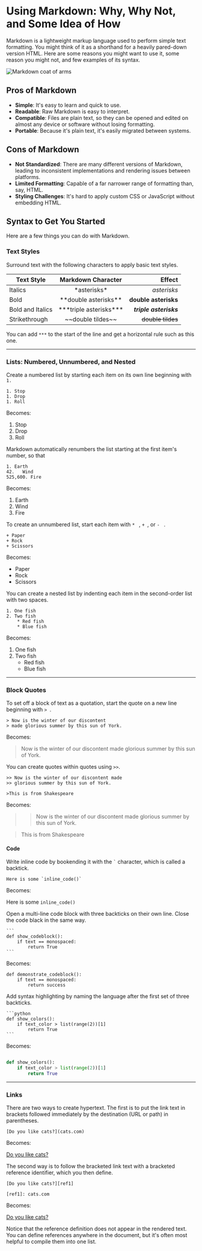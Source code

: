 # Using Markdown: Why, Why Not, and Some Idea of How

Markdown is a lightweight markup language used to perform simple text formatting. You might think of it as a shorthand for a heavily pared-down version HTML. Here are some reasons you might want to use it, some reason you might not, and few examples of its syntax.

![Markdown coat of arms][coatofarms]

## Pros of Markdown

* **Simple**: It's easy to learn and quick to use.
* **Readable**: Raw Markdown is easy to interpret. 
* **Compatible**: Files are plain text, so they can be opened and edited on almost any device or software without losing formatting.
* **Portable**: Because it's plain text, it's easily migrated between systems.



## Cons of Markdown

* **Not Standardized**: There are many different versions of Markdown, leading to inconsistent implementations and rendering issues between platforms.
* **Limited Formatting**: Capable of a far narrower range of formatting than, say, HTML.
* **Styling Challenges**: It's hard to apply custom CSS or JavaScript without embedding HTML.


## Syntax to Get You Started

Here are a few things you can do with Markdown. 

### Text Styles

Surround text with the following characters to apply basic text styles.

|  Text Style | Markdown Character | Effect     |
| ---------  | :-----: | --------:|  
| Italics | \*asterisks* | *asterisks* |  
| Bold | \*\*double asterisks\** | **double asterisks** |
| Bold and Italics | \*\*\*triple asterisks\*\*\*  | ***triple asterisks***    |
| Strikethrough | \~\~double tildes\~\~  | ~~double tildes~~  |


You can add `***` to the start of the line and get a horizontal rule such as this one.

***
### Lists: Numbered, Unnumbered, and Nested

Create a numbered list by starting each item on its own line beginning with `1. `  

```
1. Stop
1. Drop
1. Roll
```
Becomes: 

1. Stop
2. Drop
3. Roll

Markdown automatically renumbers the list starting at the first item's number, so that 

```
1. Earth
42.   Wind
525,600. Fire
```
Becomes: 

1. Earth
42. Wind
525600. Fire


To create an unnumbered list, start each item with `* ` , `+ `, or `- ` .
```
+ Paper
+ Rock
+ Scissors
```
Becomes:
+ Paper
+ Rock
+ Scissors

You can create a nested list by indenting each item in the second-order list with two spaces. 

```
1. One fish
2. Two fish
    * Red fish
    * Blue fish
```
Becomes: 

1. One fish
2. Two fish  
    * Red fish
    * Blue fish
   

***
### Block Quotes

To set off a block of text as a quotation, start the quote on a new line beginning with `> `. 

```
> Now is the winter of our discontent 
> made glorious summer by this sun of York.

```

Becomes:
> Now is the winter of our discontent 
> made glorious summer by this sun of York.


You can create quotes within quotes using `>>`.


```
>> Now is the winter of our discontent made 
>> glorious summer by this sun of York.

>This is from Shakespeare
```

Becomes: 
>> Now is the winter of our discontent made 
>> glorious summer by this sun of York.

>This is from Shakespeare




#### Code

Write inline code by bookending it with the `` ` `` character, which is called a backtick.

```
Here is some `inline_code()`
```
Becomes:

Here is some `inline_code()`

Open a multi-line code block with three backticks on their own line. Close the code black in the same way.

````
```
def show_codeblock():
    if text == monospaced:
        return True
```
````
Becomes:

```
def demonstrate_codeblock():
    if text == monospaced:
        return success
```

Add syntax highlighting by naming the language after the first set of three backticks. 

````
```python
def show_colors():
    if text_color > list(range(2))[1] 
        return True
```
````
Becomes:
```python

def show_colors():
    if text_color > list(range(2))[1] 
        return True

```


***

### Links

There are two ways to create hypertext. The first is to put the link text in brackets followed immediately by the destination (URL or path) in parentheses.


`[Do you like cats?](cats.com)`  

Becomes:

[Do you like cats?](cats.com)



The second way is to follow the bracketed link text with a bracketed reference identifier, which you then define.



```
[Do you like cats?][ref1]

[ref1]: cats.com
```
Becomes:

[Do you like cats?][ref1]



Notice that the reference definition does not appear in the rendered text. You can define references anywhere in the document, but it's often most helpful to compile them into one list.

[coatofarms]: https://encrypted-tbn0.gstatic.com/images?q=tbn:ANd9GcTsTfXwY_1HFsyuMhX0ajaCCv_ZsKlUb9k0kA&s
[ref1]: cats.com



